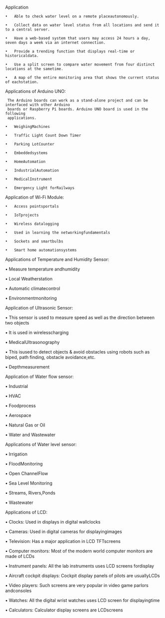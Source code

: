 Application

    •	Able to check water level on a remote placeautonomously.
    
    •	Collect data on water level status from all locations and send it to a central server.
    
    •	Have a web-based system that users may access 24 hours a day, seven days a week via an internet connection.
    
    •	Provide a trending function that displays real-time or historicaldata.
    
    •	Use a split screen to compare water movement from four distinct locations at the sametime.
    
    •	A map of the entire monitoring area that shows the current status of eachstation.
    
    
Applications of Arduino UNO:

     The Arduino boards can work as a stand-alone project and can be interfaced with other Arduino
     boards or Raspberry Pi boards. Arduino UNO board is used in the following
     applications.
     
    •	WeighingMachines
    
    •	Traffic Light Count Down Timer
    
    •	Parking LotCounter
    
    •	Embeddedsystems
    
    •	HomeAutomation
    
    •	IndustrialAutomation
    
    •	MedicalInstrument
    
    •	Emergency Light forRailways
    
  Application of Wi-Fi Module:
  
    •	Access pointsportals
    
    •	IoTprojects
    
    •	Wireless datalogging
    
    •	Used in learning the networkingfundamentals
    
    •	Sockets and smartbulbs
    
    •	Smart home automationsystems
    
   Applications of Temperature and Humidity Sensor:

   •	Measure temperature andhumidity
   
   •	Local Weatherstation
   
   •	Automatic climatecontrol
   
   •	Environmentmonitoring
   
   Application of Ultrasonic Sensor:
   
   •	This sensor is used to measure speed as well as the direction between two objects
   
   •	It is used in wirelesscharging
   
   •	MedicalUltrasonography
   
   •	This isused to detect objects & avoid obstacles using robots such as biped, path finding, obstacle avoidance,etc.
   
   •	Depthmeasurement
   
  Application of Water flow sensor:


   •	Industrial
   
   •	HVAC
   
   •	Foodprocess
   
   •	Aerospace
   
   •	Natural Gas or Oil
   
   •	Water and Wastewater
   
  Applications of Water level sensor:

   •	Irrigation
   
   •	FloodMonitoring
   
   •	Open ChannelFlow
   
   •	Sea Level Monitoring
   
   •	Streams, Rivers,Ponds
   
   •	Wastewater
   
  Applications of LCD:

   •	Clocks: Used in displays in digital wallclocks
   
   •	Cameras: Used in digital cameras for displayingimages
   
   •	Television: Has a major application in LCD TFTscreens
   
   •	Computer monitors: Most of the modern world computer monitors are made of LCDs
   
   •	Instrument panels: All the lab instruments uses LCD screens fordisplay
   
   •	Aircraft cockpit displays: Cockpit display panels of pilots are usuallyLCDs
   
   •	Video players: Such screens are very popular in video game parlors andconsoles
   
   •	Watches: All the digital wrist watches uses LCD screen for displayingtime
   
   •	Calculators: Calculator display screens are LCDscreens













